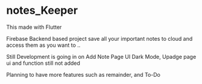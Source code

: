 # notes_Keeper

This made with Flutter 

Firebase Backend based project 
save all your important notes to cloud 
and access them as you want to ..

Still Development is going in on Add Note Page UI
Dark Mode, Upadge page ui and function still not added

Planning to have more features such as remainder,
and To-Do
